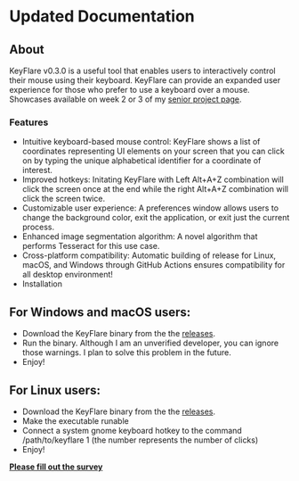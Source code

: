 # Updated Documentation
## About
KeyFlare v0.3.0 is a useful tool that enables users to interactively control their mouse using their keyboard. KeyFlare can provide an expanded user experience for those who prefer to use a keyboard over a mouse. Showcases available on week 2 or 3 of my [senior project page](https://sites.google.com/email.medfield.net/psp/0?authuser=0).

### Features

- Intuitive keyboard-based mouse control: KeyFlare shows a list of coordinates representing UI elements on your screen that you can click on by typing the unique alphabetical identifier for a coordinate of interest.
- Improved hotkeys: Initating KeyFlare with Left Alt+A+Z combination will click the screen once at the end while the right Alt+A+Z combination will click the screen twice.
- Customizable user experience: A preferences window allows users to change the background color, exit the application, or exit just the current process.
- Enhanced image segmentation algorithm: A novel algorithm that performs Tesseract for this use case.
- Cross-platform compatibility: Automatic building of release for Linux, macOS, and Windows through GitHub Actions ensures compatibility for all desktop environment!
- Installation

## For Windows and macOS users:

- Download the KeyFlare binary from the the [releases](https://github.com/Pshah2023/keyflare/releases/tag/0.3.0).
- Run the binary. Although I am an unverified developer, you can ignore those warnings. I plan to solve this problem in the future.
- Enjoy!

## For Linux users:

- Download the KeyFlare binary from the the [releases](https://github.com/Pshah2023/keyflare/releases/tag/0.3.0).
- Make the executable runable
- Connect a system gnome keyboard hotkey to the command /path/to/keyflare 1 (the number represents the number of clicks)
- Enjoy!


**[Please fill out the survey](https://forms.gle/VtxPTN4WKMyU4uwV9)**